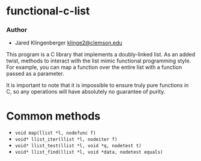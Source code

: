 functional-c-list
===============
### Author

* Jared Klingenberger <klinge2@clemson.edu>

This program is a C library that implements a doubly-linked list. As an added
twist, methods to interact with the list mimic functional programming style. For
example, you can map a function over the entire list with a function passed as
a parameter.

It is important to note that it is impossible to ensure truly pure functions in
C, so any operations will have absolutely no guarantee of purity.

Common methods
==============
* `void map(llist *l, nodefunc f)`
* `void* llist_iter(llist *l, nodeiter f)`
* `void* llist_test(llist *l, void *q, nodetest t)`
* `void* llist_find(llist *l, void *data, nodetest equals)`
